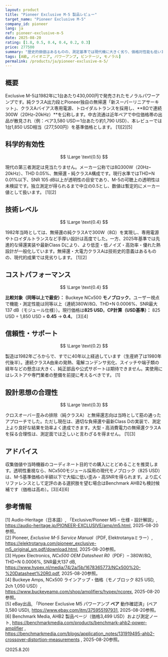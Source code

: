 ```yaml
---
layout: product
title: "Pioneer Exclusive M-5 製品レビュー"
target_name: "Pioneer Exclusive M-5"
company_id: pioneer
lang: ja
ref: pioneer-exclusive-m-5
date: 2025-08-20
rating: [1.8, 0.5, 0.4, 0.4, 0.2, 0.3]
price: 277500
summary: "歴史的価値はあるものの、測定基準では現代機に大きく劣り、価格対性能も低い1982年製クラスAモノラルパワーアンプです"
tags: [A級, パイオニア, パワーアンプ, ビンテージ, モノラル]
permalink: /products/ja/pioneer-exclusive-m-5/
---
```

## 概要

Exclusive M-5は1982年に1台あたり430,000円で発売されたモノラルパワーアンプです。純クラスA出力段とPioneer独自の無帰還「新スーパーリニアサーキット」、クラスAバイアス専用電源、トロイダルトランスを採用し、**8Ωで連続300W（20Hz–20kHz）**を公称します。中古流通は近年ペアで中位価格帯の出品が散見され（例：ペア3,580 USD＝1台あたり約1,790 USD）、本レビューでは1台1,850 USD相当（277,500円）を基準価格とします。 [1][2][5]

## 科学的有効性

$$ \Large \text{0.5} $$

現代の第三者測定は見当たりません。メーカー公称では8Ω300W（20Hz–20kHz）、THD 0.05%、無帰還・純クラスA構成です。現行水準ではTHD+N 0.01%以下、SNR 105 dB以上が透明性の目安であり、M-5の可聴上の透明性は未検証です。独立測定が得られるまで中立の0.5とし、数値は暫定的にメーカー値として扱います。 [1][2]

## 技術レベル

$$ \Large \text{0.4} $$

1982年当時としては、無帰還の純クラスAで300W（8Ω）を実現し、専用電源やトロイダルトランスなど手厚い設計は高度でした。一方、2025年基準では先進的な帰還実装や最新Class Dにより、より低歪・低ノイズ・高効率・優れた熱設計が一般化しています。無帰還・大電力クラスAは技術史的意義はあるものの、現代的成果では見劣りします。 [1][2]

## コストパフォーマンス

$$ \Large \text{0.4} $$

**比較対象（同等以上で最安）：** Buckeye NCx500 **モノブロック**。ユーザー視点で機能・測定性能は同等以上（連続380W/8Ω、THD+N 0.0006%、SNR最大137 dB（モジュール仕様））。現行価格は**825 USD**。**CP計算（USD基準）：** 825 USD ÷ 1,850 USD = **0.45** → **0.4**。 [3][4]

## 信頼性・サポート

$$ \Large \text{0.2} $$

製造は1982年ごろからで、すでに40年以上経過しています（生産終了は1980年代後半）。連続クラスA由来の発熱、電解コンデンサ劣化、スイッチや端子類の経年などの懸念は大きく、純正部品や公式サポートは期待できません。実使用にはレストアや専門業者の整備を前提に考えるべきです。 [1]

## 設計思想の合理性

$$ \Large \text{0.3} $$

クロスオーバー歪みの排除（純クラスA）と無帰還志向は当時として筋の通ったアプローチでした。ただし現在は、適切な負帰還や最新Class Dの実装で、測定上より良好な結果を効率よく達成できます。大型・高消費電力の無帰還クラスAを採る合理性は、測定面では乏しいと言わざるを得ません。 [1][3]

## アドバイス

収集価値や当時機器のコーディネート目的での購入にとどめることを推奨します。透明性重視なら、NCx500モジュール採用の現代モノブロック（825 USD）は、M-5基準価格の半額以下で大幅に低い歪み・高SNRを得られます。より広くリファレンスとして定評のある選択肢を望む場合はBenchmark AHB2も検討候補です（価格は高め）。[3][4][6]

## 参考情報

[1] Audio-Heritage（日本語）, 「Exclusive/Pioneer M5 – 仕様・設計解説」, https://audio-heritage.jp/PIONEER-EXCLUSIVE/amp/m5.html, 2025-08-20参照。  
[2] Pioneer, *Exclusive M-5 Service Manual*（PDF, Elektrotanyaミラー）, https://elektrotanya.com/pioneer_exclusive-m5_original_sm.pdf/download.html, 2025-08-20参照。  
[3] Hypex Electronics, *NCx500 OEM Datasheet R0*（PDF）– 380W/8Ω, THD+N 0.0006%, SNR最大137 dB, https://www.hypex.nl/media/74/2a/5b/1678365773/NCx500%20-%20Datasheet%20R0.pdf, 2025-08-20参照。  
[4] Buckeye Amps, NCx500 ラインアップ・価格（モノブロック 825 USD, 2ch 1,050 USD）, https://www.buckeyeamp.com/shop/amplifiers/hypex/ncorex, 2025-08-20参照。  
[5] eBay出品, 「Pioneer Exclusive M5 パワーアンプ **ペア** 動作確認済」(ペア3,580 USD), https://www.ebay.com/itm/375955197931, 2025-08-20参照。  
[6] Benchmark Media, AHB2 製品ページ（価格3,499 USD）および測定ノート, https://benchmarkmedia.com/products/benchmark-ahb2-power-amplifier , https://benchmarkmedia.com/blogs/application_notes/131919495-ahb2-crossover-distortion-measurements , 2025-08-20参照。

(2025.8.20)

